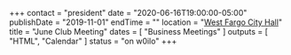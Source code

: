 +++
contact = "president"
date = "2020-06-16T19:00:00-05:00"
publishDate = "2019-11-01"
endTime = ""
location = "[West Fargo City Hall](/places/west-fargo-city-hall/)"
title = "June Club Meeting"
dates = [ "Business Meetings" ]
outputs = [ "HTML", "Calendar" ]
status = "on w0ilo"
+++
<!--
Please join us at
[another meeting](/dates/business-meetings).
-->
